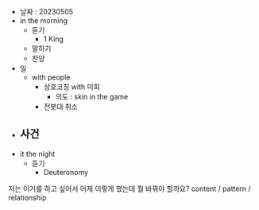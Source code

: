 - 날짜 : 20230505
- in the morning
	- 듣기
		- 1 King 
	- 말하기
	- 찬양
- 일
	- with people
		- 상호코칭 with 미희
			- 의도 : skin in the game
		- 전봇대 취소
- 사건
	- 
- it the night
	- 듣기
		- Deuteronomy 



저는 이거를 하고 싶어서 어제 이렇게 했는데 뭘 바꿔야 할까요?
content / pattern / relationship